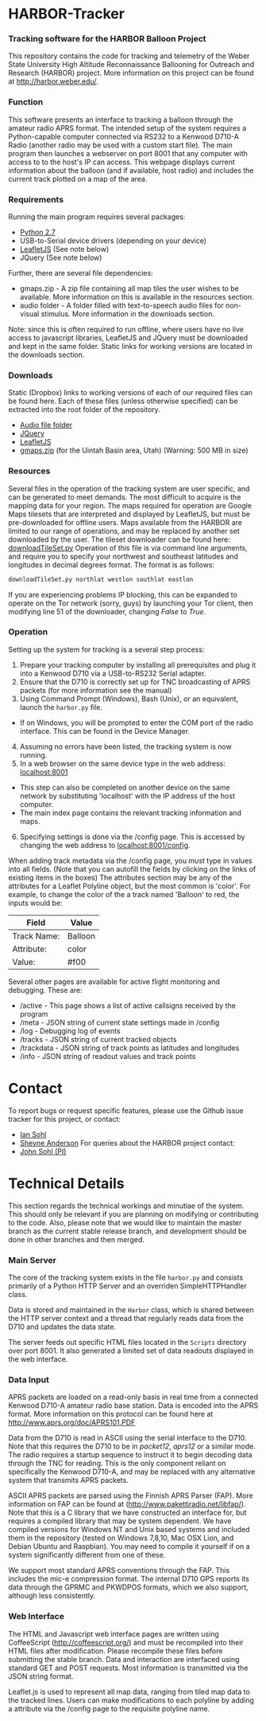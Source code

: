 # HARBOR-Tracker
### Tracking software for the HARBOR Balloon Project

This repository contains the code for tracking and telemetry of the Weber State University High Altitude Reconnaissance Ballooning for Outreach and Research (HARBOR) project. More information on this project can be found at http://harbor.weber.edu/.

### Function
This software presents an interface to tracking a balloon through the amateur radio APRS format. The intended setup of the system requires a Python-capable computer connected via RS232 to a Kenwood D710-A Radio (another radio may be used with a custom start file). The main program then launches a webserver on port 8001 that any computer with access to to the host's IP can access. This webpage displays current information about the balloon (and if available, host radio) and includes the current track plotted on a map of the area.

### Requirements
Running the main program requires several packages:
 * [Python 2.7](http://www.python.org/)
 * USB-to-Serial device drivers (depending on your device)
 * [LeafletJS](http://leafletjs.com/) (See note below)
 * JQuery (See note below)

Further, there are several file dependencies:
 * gmaps.zip - A zip file containing all map tiles the user wishes to be available. More information on this is available in the resources section.
 * audio folder - A folder filled with text-to-speech audio files for non-visual stimulus. More information in the downloads section.

Note: since this is often required to run offline, where users have no live access to javascript libraries, LeafletJS and JQuery must be downloaded and kept in the same folder. Static links for working versions are located in the downloads section.

### Downloads
Static (Dropbox) links to working versions of each of our required files can be found here. Each of these files (unless otherwise specified) can be extracted into the root folder of the repository.
 * [Audio file folder](https://dl.dropboxusercontent.com/u/14409407/EVESign.JPG)
 * [JQuery](https://dl.dropboxusercontent.com/u/14409407/EVESign.JPG)
 * [LeafletJS](https://dl.dropboxusercontent.com/u/14409407/EVESign.JPG)
 * [gmaps.zip](https://dl.dropboxusercontent.com/u/14409407/EVESign.JPG) (for the Uintah Basin area, Utah) (Warning: 500 MB in size)

### Resources
Several files in the operation of the tracking system are user specific, and can be generated to meet demands. The most difficult to acquire is the mapping data for your region. The maps required for operation are Google Maps tilesets that are interpreted and displayed by LeafletJS, but must be pre-downloaded for offline users. Maps available from the HARBOR are limited to our range of operations, and may be replaced by another set downloaded by the user.
The tileset downloader can be found here:
[downloadTileSet.py](https://dl.dropboxusercontent.com/u/14409407/EVESign.JPG)
Operation of this file is via command line arguments, and require you to specify your northwest and southeast latitudes and longitudes in decimal degrees format. The format is as follows:
```bash
downloadTileSet.py northlat westlon southlat eastlon
```
If you are experiencing problems IP blocking, this can be expanded to operate on the Tor network (sorry, guys) by launching your Tor client, then modifying line 51 of the downloader, changing *False* to *True*.

### Operation
Setting up the system for tracking is a several step process:

1. Prepare your tracking computer by installing all prerequisites and plug it into a Kenwood D710 via a USB-to-RS232 Serial adapter.
2. Ensure that the D710 is correctly set up for TNC broadcasting of APRS packets (for more information see the manual)
3. Using Command Prompt (Windows), Bash (Unix), or an equivalent, launch the `harbor.py` file.
  * If on Windows, you will be prompted to enter the COM port of the radio interface. This can be found in the Device Manager.
4. Assuming no errors have been listed, the tracking system is now running.
5. In a web browser on the same device type in the web address: <localhost:8001>
  * This step can also be completed on another device on the same network by substituting 'localhost' with the IP address of the host computer.
  * The main index page contains the relevant tracking information and maps. 
6. Specifying settings is done via the /config page. This is accessed by changing the web address to <localhost:8001/config>.

When adding track metadata via the /config page, you *must* type in values into all fields. (Note that you can autofill the fields by clicking on the links of existing items in the boxes) The attributes section may be any of the attributes for a Leaflet Polyline object, but the most common is 'color'. For example, to change the color of the a track named 'Balloon' to red, the inputs would be:

Field | Value
--- | ---
Track Name: | Balloon
Attribute: | color
Value: | #f00

Several other pages are available for active flight monitoring and debugging. These are:
 * /active - This page shows a list of active callsigns received by the program
 * /meta - JSON string of current state settings made in /config
 * /log - Debugging log of events
 * /tracks - JSON string of current tracked objects
 * /trackdata - JSON string of track points as latitudes and longitudes
 * /info - JSON string of readout values and track points
 
# Contact
To report bugs or request specific features, please use the Github issue tracker for this project, or contact:
 * [Ian Sohl](https://github.com/DocSohl)
 * [Sheyne Anderson](https://github.com/Sheyne)
For queries about the HARBOR project contact:
 * [John Sohl (PI)](http://planet.weber.edu/harbor/contact/default.html)

 
# Technical Details
This section regards the technical workings and minutiae of the system. This should only be relevant if you are planning on modifying or contributing to the code. Also, please note that we would like to maintain the master branch as the current stable release branch, and development should be done in other branches and then merged.

### Main Server
The core of the tracking system exists in the file `harbor.py` and consists primarily of a Python HTTP Server and an overriden SimpleHTTPHandler class.

Data is stored and maintained in the `Harbor` class, which is shared between the HTTP server context and a thread that regularly reads data from the D710 and updates the data state.

The server feeds out specific HTML files located in the `Scripts` directory over port 8001. It also generated a limited set of data readouts displayed in the web interface.

### Data Input
APRS packets are loaded on a read-only basis in real time from a connected Kenwood D710-A amateur radio base station. Data is encoded into the APRS format. More information on this protocol can be found here at http://www.aprs.org/doc/APRS101.PDF

Data from the D710 is read in ASCII using the serial interface to the D710. Note that this requires the D710 to be in *packet12*, *aprs12* or a similar mode. The radio requires a startup sequence to instruct it to begin decoding data through the TNC for reading. This is the only component reliant on specifically the Kenwood D710-A, and may be replaced with any alternative system that transmits APRS packets.

ASCII APRS packets are parsed using the Finnish APRS Parser (FAP). More information on FAP can be found at (http://www.pakettiradio.net/libfap/). Note that this is a C library that we have constructed an interface for, but requires a compiled library that may be system dependent. We have compiled versions for Windows NT and Unix based systems and included them in the repository (tested on Windows 7,8,10, Mac OSX Lion, and Debian Ubuntu and Raspbian). You may need to compile it yourself if on a system significantly different from one of these.

We support most standard APRS conventions through the FAP. This includes the mic-e compression format. The internal D710 GPS reports its data through the GPRMC and PKWDPOS formats, which we also support, although less consistently.

### Web Interface
The HTML and Javascript web interface pages are written using CoffeeScript (http://coffeescript.org/) and must be recompiled into their HTML files after modification. Please recompile these files before submitting the stable branch. Data and interaction are interfaced using standard GET and POST requests. Most information is transmitted via the JSON string format.

Leaflet.js is used to represent all map data, ranging from tiled map data to the tracked lines. Users can make modifications to each polyline by adding a attribute via the /config page to the requisite polyline name.